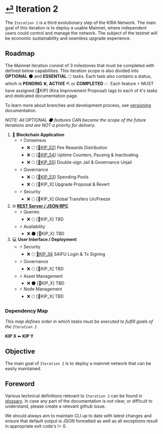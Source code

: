 
# [⏎](../README.md) Iteration 2

The `Iteration 2` is a third evolutionary step of the KIRA Network. The main goal of this iteration is to deploy a usable Mainnet, where independent users could control and manage the network. The subject of the testnet will be economic sustainability and seamless upgrade experience. 

## Roadmap

The Mainnet iteration consist of 3 milestones that must be completed with defined below capabilities. This iteration scope is also divided into **OPTIONAL** :new_moon: and **ESSENTIAL** :full_moon: tasks. Each task also contains a status, which is **PENDING** :x:, **ACTIVE** :pick: or **COMPLETED** :white_check_mark:. Each feature :zap: MUST have assigned [:bookmark:KIP] (Kira Improvement Proposal) tags to each of it's tasks and dedicated documentation page.

To learn more about branches and development process, see [versioning](../versioning.md) documentation.

_NOTE: All OPTIONAL :new_moon: features CAN become the scope of the future iterations and are NOT a priority for delivery._

1. :link: **Blockchain Application**
   * :zap: Consensus
     * :x: :full_moon: [[:bookmark:KIP_52]](kip_52.md) Fee Rewards Distribution
     *  :x: :full_moon: [[:bookmark:KIP_54]](kip_54.md) Uptime Counters, Pausing & Inactivating
     *  :x: :full_moon: [[:bookmark:KIP_55]](kip_55.md) Double-sign Jail & Governance Unjail
   * :zap: Governance
     * :x: :full_moon: [[:bookmark:KIP_53]](kip_53.md) Spending Pools
     * :x: :full_moon: [:bookmark:KIP_X] Upgrade Proposal & Revert
   * :zap: Security
     * :x: :full_moon: [:bookmark:KIP_X] Global Transfers Un/Freeze
2. :globe_with_meridians: **[REST Server / JSON RPC](../rpc/README.md)**
   * :zap: Queries 
      * :x: :full_moon: [:bookmark:KIP_X] TBD
   * :zap: Availability
      * :x: :new_moon: [:bookmark:KIP_X] TBD
3. :computer: **User Interface / Deployment**  
   * :zap: Security
      * :x: :full_moon: [:bookmark:KIP_56](kip_56.md) SAIFU Login & Tx Signing
   * :zap: Governance
      * :x: :full_moon: [:bookmark:KIP_X] TBD
   * :zap: Asset Management
      * :x: :new_moon: [:bookmark:KIP_X] TBD
   * :zap: Node Management
      * :x: :full_moon: [:bookmark:KIP_X] TBD

### Dependency Map

_This map defines order in which tasks must be executed to fulfill goals of the `Iteration 2`_

**KIP X** ⬅ **KIP Y** 

## Objective

The main goal of `Iteration 2` is to deploy a mainnet network that can be easily maintained.

## Foreword

Various technical definitions relevant to `Iteration 2` can be found in [glossary](../glossary.md). In case any part of the documentation is not clear, or difficult to understand, please create a relevant github issue.

We should always aim to maintain CLI up to date with latest changes and ensure that default output is JSON formatted as well as all exceptions result in appropriate exit code's != 0.

